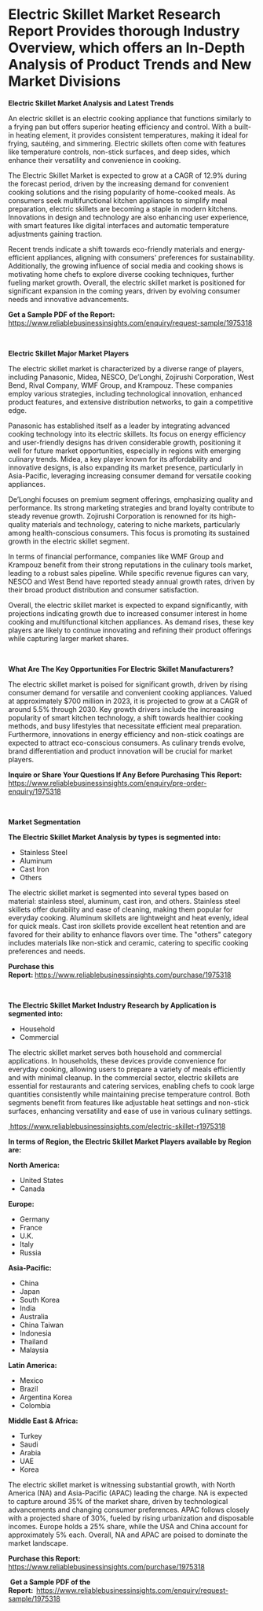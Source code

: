<p><h1>Electric Skillet Market Research Report Provides thorough Industry Overview, which offers an In-Depth Analysis of Product Trends and New Market Divisions</h1></p><p><strong>Electric Skillet Market Analysis and Latest Trends</strong></p>
<p><p>An electric skillet is an electric cooking appliance that functions similarly to a frying pan but offers superior heating efficiency and control. With a built-in heating element, it provides consistent temperatures, making it ideal for frying, sautéing, and simmering. Electric skillets often come with features like temperature controls, non-stick surfaces, and deep sides, which enhance their versatility and convenience in cooking.</p><p>The Electric Skillet Market is expected to grow at a CAGR of 12.9% during the forecast period, driven by the increasing demand for convenient cooking solutions and the rising popularity of home-cooked meals. As consumers seek multifunctional kitchen appliances to simplify meal preparation, electric skillets are becoming a staple in modern kitchens. Innovations in design and technology are also enhancing user experience, with smart features like digital interfaces and automatic temperature adjustments gaining traction.</p><p>Recent trends indicate a shift towards eco-friendly materials and energy-efficient appliances, aligning with consumers' preferences for sustainability. Additionally, the growing influence of social media and cooking shows is motivating home chefs to explore diverse cooking techniques, further fueling market growth. Overall, the electric skillet market is positioned for significant expansion in the coming years, driven by evolving consumer needs and innovative advancements.</p></p>
<p><strong>Get a Sample PDF of the Report:&nbsp;</strong> <a href="https://www.reliablebusinessinsights.com/enquiry/request-sample/1975318?utm_campaign=3194&utm_medium=2&utm_source=Github&utm_content=ia&utm_term=15042025&utm_id=electric-skillet">https://www.reliablebusinessinsights.com/enquiry/request-sample/1975318</a></p>
<p>&nbsp;</p>
<p><strong>Electric Skillet Major Market Players</strong></p>
<p><p>The electric skillet market is characterized by a diverse range of players, including Panasonic, Midea, NESCO, De’Longhi, Zojirushi Corporation, West Bend, Rival Company, WMF Group, and Krampouz. These companies employ various strategies, including technological innovation, enhanced product features, and extensive distribution networks, to gain a competitive edge.</p><p>Panasonic has established itself as a leader by integrating advanced cooking technology into its electric skillets. Its focus on energy efficiency and user-friendly designs has driven considerable growth, positioning it well for future market opportunities, especially in regions with emerging culinary trends. Midea, a key player known for its affordability and innovative designs, is also expanding its market presence, particularly in Asia-Pacific, leveraging increasing consumer demand for versatile cooking appliances.</p><p>De’Longhi focuses on premium segment offerings, emphasizing quality and performance. Its strong marketing strategies and brand loyalty contribute to steady revenue growth. Zojirushi Corporation is renowned for its high-quality materials and technology, catering to niche markets, particularly among health-conscious consumers. This focus is promoting its sustained growth in the electric skillet segment.</p><p>In terms of financial performance, companies like WMF Group and Krampouz benefit from their strong reputations in the culinary tools market, leading to a robust sales pipeline. While specific revenue figures can vary, NESCO and West Bend have reported steady annual growth rates, driven by their broad product distribution and consumer satisfaction.</p><p>Overall, the electric skillet market is expected to expand significantly, with projections indicating growth due to increased consumer interest in home cooking and multifunctional kitchen appliances. As demand rises, these key players are likely to continue innovating and refining their product offerings while capturing larger market shares.</p></p>
<p>&nbsp;</p>
<p><strong>What Are The Key Opportunities For Electric Skillet Manufacturers?</strong></p>
<p><p>The electric skillet market is poised for significant growth, driven by rising consumer demand for versatile and convenient cooking appliances. Valued at approximately $700 million in 2023, it is projected to grow at a CAGR of around 5.5% through 2030. Key growth drivers include the increasing popularity of smart kitchen technology, a shift towards healthier cooking methods, and busy lifestyles that necessitate efficient meal preparation. Furthermore, innovations in energy efficiency and non-stick coatings are expected to attract eco-conscious consumers. As culinary trends evolve, brand differentiation and product innovation will be crucial for market players.</p></p>
<p><strong>Inquire or Share Your Questions If Any Before Purchasing This Report:</strong> <a href="https://www.reliablebusinessinsights.com/enquiry/pre-order-enquiry/1975318?utm_campaign=3194&utm_medium=2&utm_source=Github&utm_content=ia&utm_term=15042025&utm_id=electric-skillet">https://www.reliablebusinessinsights.com/enquiry/pre-order-enquiry/1975318</a></p>
<p>&nbsp;</p>
<p><strong>Market Segmentation</strong></p>
<p><strong>The Electric Skillet Market Analysis by types is segmented into:</strong></p>
<p><ul><li>Stainless Steel</li><li>Aluminum</li><li>Cast Iron</li><li>Others</li></ul></p>
<p><p>The electric skillet market is segmented into several types based on material: stainless steel, aluminum, cast iron, and others. Stainless steel skillets offer durability and ease of cleaning, making them popular for everyday cooking. Aluminum skillets are lightweight and heat evenly, ideal for quick meals. Cast iron skillets provide excellent heat retention and are favored for their ability to enhance flavors over time. The "others" category includes materials like non-stick and ceramic, catering to specific cooking preferences and needs.</p></p>
<p><strong>Purchase this Report:&nbsp;</strong><a href="https://www.reliablebusinessinsights.com/purchase/1975318?utm_campaign=3194&utm_medium=2&utm_source=Github&utm_content=ia&utm_term=15042025&utm_id=electric-skillet">https://www.reliablebusinessinsights.com/purchase/1975318</a></p>
<p>&nbsp;</p>
<p><strong>The Electric Skillet Market Industry Research by Application is segmented into:</strong></p>
<p><ul><li>Household</li><li>Commercial</li></ul></p>
<p><p>The electric skillet market serves both household and commercial applications. In households, these devices provide convenience for everyday cooking, allowing users to prepare a variety of meals efficiently and with minimal cleanup. In the commercial sector, electric skillets are essential for restaurants and catering services, enabling chefs to cook large quantities consistently while maintaining precise temperature control. Both segments benefit from features like adjustable heat settings and non-stick surfaces, enhancing versatility and ease of use in various culinary settings.</p></p>
<p><a href="https://www.reliablebusinessinsights.com/electric-skillet-r1975318?utm_campaign=3194&utm_medium=2&utm_source=Github&utm_content=ia&utm_term=15042025&utm_id=electric-skillet">&nbsp;https://www.reliablebusinessinsights.com/electric-skillet-r1975318</a></p>
<p><strong>In terms of Region, the Electric Skillet Market Players available by Region are:</strong></p>
<p>
    <p> <strong> North America: </strong>
        <ul>
            <li>United States</li>
            <li>Canada</li>
        </ul>
        </p> 
    <p> <strong> Europe: </strong>
        <ul>
            <li>Germany</li>
            <li>France</li>
            <li>U.K.</li>
            <li>Italy</li>
            <li>Russia</li>
        </ul>
        </p> 
    <p> <strong> Asia-Pacific: </strong>
        <ul>
            <li>China</li>
            <li>Japan</li>
            <li>South Korea</li>
            <li>India</li>
            <li>Australia</li>
            <li>China Taiwan</li>
            <li>Indonesia</li>
            <li>Thailand</li>
            <li>Malaysia</li>
        </ul>
        </p> 
    <p> <strong> Latin America: </strong>
        <ul>
            <li>Mexico</li>
            <li>Brazil</li>
            <li>Argentina Korea</li>
            <li>Colombia</li>
        </ul>
        </p> 
    <p> <strong> Middle East & Africa: </strong>
        <ul>
            <li>Turkey</li>
            <li>Saudi</li>
            <li>Arabia</li>
            <li>UAE</li>
            <li>Korea</li>
        </ul>
    </p>
    </p>
<p><p>The electric skillet market is witnessing substantial growth, with North America (NA) and Asia-Pacific (APAC) leading the charge. NA is expected to capture around 35% of the market share, driven by technological advancements and changing consumer preferences. APAC follows closely with a projected share of 30%, fueled by rising urbanization and disposable incomes. Europe holds a 25% share, while the USA and China account for approximately 5% each. Overall, NA and APAC are poised to dominate the market landscape.</p></p>
<p><strong>Purchase this Report: </strong><a href="https://www.reliablebusinessinsights.com/purchase/1975318?utm_campaign=3194&utm_medium=2&utm_source=Github&utm_content=ia&utm_term=15042025&utm_id=electric-skillet">https://www.reliablebusinessinsights.com/purchase/1975318</a></p>
<p>&nbsp;<strong>Get a Sample PDF of the Report:&nbsp;&nbsp;</strong><a href="https://www.reliablebusinessinsights.com/enquiry/request-sample/1975318?utm_campaign=3194&utm_medium=2&utm_source=Github&utm_content=ia&utm_term=15042025&utm_id=electric-skillet">https://www.reliablebusinessinsights.com/enquiry/request-sample/1975318</a></p>
<p><strong></strong></p>
<p><p></p><p></p><p></p></p>